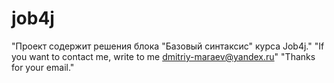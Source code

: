 # job4j
"Проект содержит решения блока "Базовый синтаксис" курса Job4j."
"If you want to contact me, write to me dmitriy-maraev@yandex.ru"
"Thanks for your email."